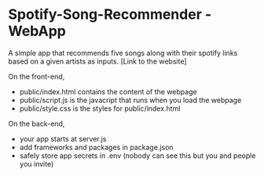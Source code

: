 # Spotify-Song-Recommender - WebApp

A simple app that recommends five songs along with their spotify links based on a given artists as inputs. [Link to the website]

On the front-end,
- public/index.html contains the content of the webpage
- public/script.js is the javacript that runs when you load the webpage
- public/style.css is the styles for public/index.html

On the back-end,
- your app starts at server.js
- add frameworks and packages in package.json
- safely store app secrets in .env (nobody can see this but you and people you invite)
